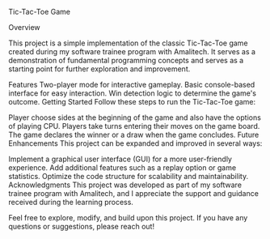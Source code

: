 Tic-Tac-Toe Game

Overview

This project is a simple implementation of the classic Tic-Tac-Toe game created during my software trainee program with Amalitech. It serves as a demonstration of fundamental programming concepts and serves as a starting point for further exploration and improvement.

Features
Two-player mode for interactive gameplay.
Basic console-based interface for easy interaction.
Win detection logic to determine the game's outcome.
Getting Started
Follow these steps to run the Tic-Tac-Toe game:

Player choose sides at the beginning of the game and also have the options of playing CPU.
Players take turns entering their moves on the game board.
The game declares the winner or a draw when the game concludes.
Future Enhancements
This project can be expanded and improved in several ways:

Implement a graphical user interface (GUI) for a more user-friendly experience.
Add additional features such as a replay option or game statistics.
Optimize the code structure for scalability and maintainability.
Acknowledgments
This project was developed as part of my software trainee program with Amalitech, and I appreciate the support and guidance received during the learning process.

Feel free to explore, modify, and build upon this project. If you have any questions or suggestions, please reach out!
